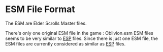 # ESM File Format

The ESM are Elder Scrolls Master files.


There's only one original ESM file in the game : Oblivion.esm
ESM files seems to be very similar to [ESP](esp.md) files.
Since there is just one ESM file, the ESM files are currently considered as similar as [ESP](esp.md) files.